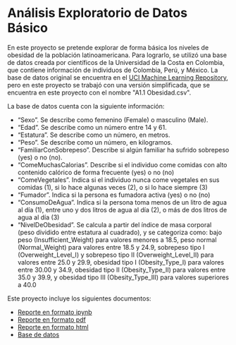 # Análisis Exploratorio de Datos Básico
En este proyecto se pretende explorar de forma básica los niveles de obesidad de la población latinoamericana. Para lograrlo, se utilizó una base de datos creada por científicos de la Universidad de la Costa en Colombia, que contiene información de individuos de Colombia, Perú, y México. La base de datos original se encuentra en el [UCI Machine Learning Repository](https://archive.ics.uci.edu/dataset/544/estimation+of+obesity+levels+based+on+eating+habits+and+physical+condition), pero en este proyecto se trabajó con una versión simplificada, que se encuentra en este proyecto con el nombre "A1.1 Obesidad.csv".

La base de datos cuenta con la siguiente información:
-	“Sexo”. Se describe como femenino (Female) o masculino (Male).
-	“Edad”. Se describe como un número entre 14 y 61.
-	“Estatura”. Se describe como un número, en metros.
-	“Peso”. Se describe como un número, en kilogramos.
-	“FamiliarConSobrepeso”. Describe si algún familiar ha sufrido sobrepeso (yes) o no (no).
-	“ComeMuchasCalorias”. Describe si el individuo come comidas con alto contenido calórico de forma frecuente (yes) o no (no)
-	“ComeVegetales”. Indica si el individuo nunca come vegetales en sus comidas (1), si lo hace algunas veces (2), o si lo hace siempre (3)
-	“Fumador”. Indica si la persona es fumadora activa (yes) o no (no)
-	“ConsumoDeAgua”. Indica si la persona toma menos de un litro de agua al día (1), entre uno y dos litros de agua al día (2), o más de dos litros de agua al día (3)
-	“NivelDeObesidad”. Se calcula a partir del índice de masa corporal (peso dividido entre estatura al cuadrado), y se categoriza como: bajo peso (Insufficient_Weight) para valores menores a 18.5, peso normal (Normal_Weight) para valores entre 18.5 y 24.9, sobrepeso tipo I (Overweight_Level_I) y sobrepeso tipo II (Overweight_Level_II) para valores entre 25.0 y 29.9, obesidad tipo I (Obesity_Type_I) para valores entre 30.00 y 34.9, obesidad tipo II (Obesity_Type_II) para valores entre 35.0 y 39.9, y obesidad tipo III (Obesity_Type_III) para valores superiores a 40.0

Este proyecto incluye los siguientes documentos:
- [Reporte en formato ipynb](./A1.1%20504065.ipynb)
- [Reporte en formato pdf](./A1.1%20504065.pdf)
- [Reporte en formato html](./HTML/A1.1%20504065.html)
- [Base de datos](./A1.1%20Obesidad.csv)
